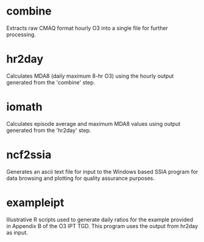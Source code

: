 # combine

Extracts raw CMAQ format hourly O3 into a single file for further processing.

# hr2day

Calculates MDA8 (daily maximum 8-hr O3) using the hourly output generated from the 'combine' step.

# iomath

Calculates episode average and maximum MDA8 values using output generated from the 'hr2day' step.

# ncf2ssia

Generates an ascii text file for input to the Windows based SSIA program for data browsing and plotting for quality assurance purposes.

# exampleipt

Illustrative R scripts used to generate daily ratios for the example provided in Appendix B of the O3 IPT TGD. This program uses the output from hr2day as input.

